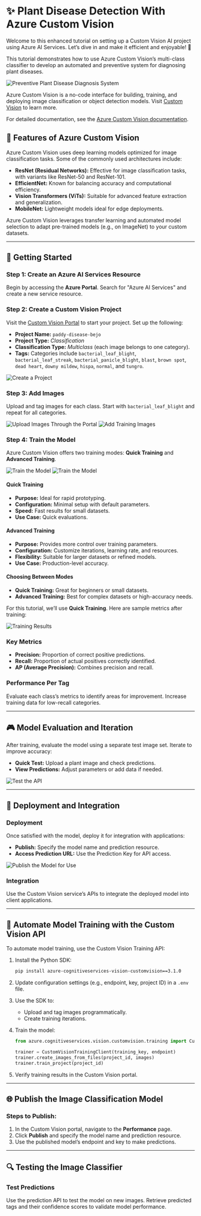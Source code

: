 # ✨ Plant Disease Detection With Azure Custom Vision

Welcome to this enhanced tutorial on setting up a Custom Vision AI project using Azure AI Services. Let’s dive in and make it efficient and enjoyable! 🚀

This tutorial demonstrates how to use Azure Custom Vision’s multi-class classifier to develop an automated and preventive system for diagnosing plant diseases.

![Preventive Plant Disease Diagnosis System](/img/00-image.png)

Azure Custom Vision is a no-code interface for building, training, and deploying image classification or object detection models. Visit [Custom Vision](https://www.customvision.ai) to learn more.

For detailed documentation, see the [Azure Custom Vision documentation](https://docs.microsoft.com/en-us/azure/cognitive-services/custom-vision-service/).

## 🔧 Features of Azure Custom Vision
Azure Custom Vision uses deep learning models optimized for image classification tasks. Some of the commonly used architectures include:

- **ResNet (Residual Networks):** Effective for image classification tasks, with variants like ResNet-50 and ResNet-101.
- **EfficientNet:** Known for balancing accuracy and computational efficiency.
- **Vision Transformers (ViTs):** Suitable for advanced feature extraction and generalization.
- **MobileNet:** Lightweight models ideal for edge deployments.

Azure Custom Vision leverages transfer learning and automated model selection to adapt pre-trained models (e.g., on ImageNet) to your custom datasets.

---

## 🌱 Getting Started

### **Step 1: Create an Azure AI Services Resource**

Begin by accessing the **Azure Portal**. Search for "Azure AI Services" and create a new service resource.

### **Step 2: Create a Custom Vision Project**

Visit the [Custom Vision Portal](https://www.customvision.ai/projects) to start your project. Set up the following:

- **Project Name:** `paddy-disease-bejo`
- **Project Type:** *Classification*
- **Classification Type:** *Multiclass* (each image belongs to one category).
- **Tags:** Categories include `bacterial_leaf_blight`, `bacterial_leaf_streak`, `bacterial_panicle_blight`, `blast`, `brown spot`, `dead heart`, `downy mildew`, `hispa`, `normal`, and `tungro`.

![Create a Project](/img/01-image.png)

### **Step 3: Add Images**

Upload and tag images for each class. Start with `bacterial_leaf_blight` and repeat for all categories.

![Upload Images Through the Portal](/img/02-image1.jpg)
![Add Training Images](/img/02-image2.png)

### **Step 4: Train the Model**

Azure Custom Vision offers two training modes: **Quick Training** and **Advanced Training**.

![Train the Model](/img/03-image.png)
![Train the Model](/img/04-image.png)

#### **Quick Training**
- **Purpose:** Ideal for rapid prototyping.
- **Configuration:** Minimal setup with default parameters.
- **Speed:** Fast results for small datasets.
- **Use Case:** Quick evaluations.

#### **Advanced Training**
- **Purpose:** Provides more control over training parameters.
- **Configuration:** Customize iterations, learning rate, and resources.
- **Flexibility:** Suitable for larger datasets or refined models.
- **Use Case:** Production-level accuracy.

#### **Choosing Between Modes**
- **Quick Training:** Great for beginners or small datasets.
- **Advanced Training:** Best for complex datasets or high-accuracy needs.

For this tutorial, we’ll use **Quick Training**. Here are sample metrics after training:

![Training Results](/img/07-image.png)

### **Key Metrics**
- **Precision:** Proportion of correct positive predictions.
- **Recall:** Proportion of actual positives correctly identified.
- **AP (Average Precision):** Combines precision and recall.

### **Performance Per Tag**
Evaluate each class’s metrics to identify areas for improvement. Increase training data for low-recall categories.

---

## 🎮 Model Evaluation and Iteration

After training, evaluate the model using a separate test image set. Iterate to improve accuracy:
- **Quick Test:** Upload a plant image and check predictions.
- **View Predictions:** Adjust parameters or add data if needed.

![Test the API](/img/08-image.png)

---

## 📡 Deployment and Integration

### **Deployment**
Once satisfied with the model, deploy it for integration with applications:
- **Publish:** Specify the model name and prediction resource.
- **Access Prediction URL:** Use the Prediction Key for API access.

![Publish the Model for Use](/img/09-image.png)

### **Integration**
Use the Custom Vision service’s APIs to integrate the deployed model into client applications.

---

## 🔧 Automate Model Training with the Custom Vision API

To automate model training, use the Custom Vision Training API:

1. Install the Python SDK:
   ```bash
   pip install azure-cognitiveservices-vision-customvision==3.1.0
   ```

2. Update configuration settings (e.g., endpoint, key, project ID) in a `.env` file.

3. Use the SDK to:
   - Upload and tag images programmatically.
   - Create training iterations.
   
4. Train the model:
   ```python
   from azure.cognitiveservices.vision.customvision.training import CustomVisionTrainingClient
   
   trainer = CustomVisionTrainingClient(training_key, endpoint)
   trainer.create_images_from_files(project_id, images)
   trainer.train_project(project_id)
   ```

5. Verify training results in the Custom Vision portal.

---

## 🌐 Publish the Image Classification Model

### Steps to Publish:
1. In the Custom Vision portal, navigate to the **Performance** page.
2. Click **Publish** and specify the model name and prediction resource.
3. Use the published model’s endpoint and key to make predictions.

---

## 🔍 Testing the Image Classifier

### Test Predictions
Use the prediction API to test the model on new images. Retrieve predicted tags and their confidence scores to validate model performance.

